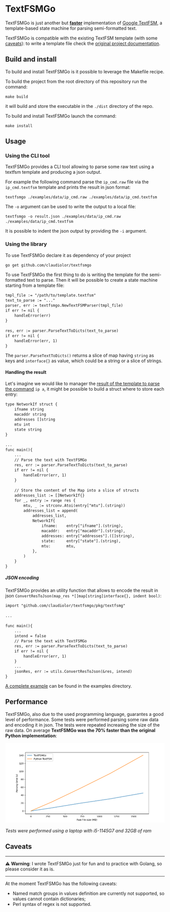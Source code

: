 # TextFSMGo

TextFSMGo is just another but **[faster](#performance)** implementation of [Google TextFSM](https://github.com/google/textfsm), a template-based state machine for parsing semi-formatted text.

TextFSMGo is compatible with the existing TextFSM template (with some [caveats](#caveats)): to write a template file check the [original project documentation](https://github.com/google/textfsm/wiki/TextFSM).

## Build and install

To build and install TextFSMGo is it possible to leverage the Makefile recipe.

To build the project from the root directory of this repository run the command:

```shell
make build
```

it will build and store the executable in the `./dist` directory of the repo.

To build and install TextFSMGo launch the command:

```shell
make install
```

## Usage

### Using the CLI tool

TextFSMGo provides a CLI tool allowing to parse some raw text using a textfsm template and producing
a json output.

For example the following command parse the `ip_cmd.raw` file via the `ip_cmd.textfsm` template and prints
the result in json format:

```shell
textfsmgo ./examples/data/ip_cmd.raw ./examples/data/ip_cmd.textfsm
```

The `-o` argument can be used to write the output to a local file:

```shell
textfsmgo -o result.json ./examples/data/ip_cmd.raw ./examples/data/ip_cmd.textfsm
```

It is possible to indent the json output by providing the `-i` argument.

### Using the library

To use TextFSMGo declare it as dependency of your project

```shell
go get github.com/claudiolor/textfsmgo
```

To use TextFSMGo the first thing to do is writing the template for the semi-formatted text to parse.
Then it will be possible to create a state machine starting from a template file:

```golang
tmpl_file := "/path/to/template.textfsm"
text_to_parse := "..."
parser, err := textfsmgo.NewTextFSMParser(tmpl_file)
if err != nil {
    handleError(err)
}

res, err := parser.ParseTextToDicts(text_to_parse)
if err != nil {
    handleError(err, 1)
}
```

The `parser.ParseTextToDicts()` returns a slice of map having `string` as keys and `interface{}` as
value, which could be a string or a slice of strings.

#### Handling the result

Let's imagine we would like to manager the [result of the template to parse the command](./examples/data/ip_cmd.textfsm) `ip a`, it might be possible to build a struct where to store each entry:

```golang
type NetworkIf struct {
    ifname string
    macaddr string
    addresses []string
    mtu int
    state string
}

...
func main(){
    ...
    // Parse the text with TextFSMGo
    res, err := parser.ParseTextToDicts(text_to_parse)
    if err != nil {
        handleError(err, 1)
    }

    // Store the content of the Map into a slice of structs
    addresses_list := []NetworkIf{}
    for _, entry := range res {
        mtu, _ := strconv.Atoi(entry["mtu"].(string))
        addresses_list = append(
            addresses_list,
            NetworkIf{
                ifname:    entry["ifname"].(string),
                macaddr:   entry["macaddr"].(string),
                addresses: entry["addresses"].([]string),
                state:     entry["state"].(string),
                mtu:       mtu,
            },
        )
    }
}
```

##### JSON encoding

TextFSMGo provides an utility function that allows to encode the result in json `ConvertResToJson(map_res *[]map[string]interface{}, indent bool)`:

```golang
import "github.com/claudiolor/textfsmgo/pkg/textfsmg"

...

func main(){
    ...
    intend = false
    // Parse the text with TextFSMGo
    res, err := parser.ParseTextToDicts(text_to_parse)
    if err != nil {
        handleError(err, 1)
    }
    ...
    jsonRes, err := utils.ConvertResToJson(&res, intend)
}
```

[A complete example](./examples/example.go) can be found in the examples directory.

## Performance

TextFSMGo, also due to the used programming language, guarantes a good level of performance.
Some tests were performed parsing some raw data and encoding it in json. The tests were repeated increasing the size of the raw data.
On average **TextFSMGo was the 70% faster than the original Python implementation**:

![Graph with difference in parsing time between TextFSMGo and the original Python implementation](./docs/performance_test.png)

*Tests were performed using a laptop with i5-1145G7 and 32GB of ram*


## Caveats

---

:warning: **Warning**: I wrote TextFSMGo just for fun and to practice with Golang, so please consider it as is.

---

At the moment TextFSMGo has the following caveats:

- Named match groups in values definition are currently not supported, so values cannot contain dictionaries;
- Perl syntax of regex is not supported.
